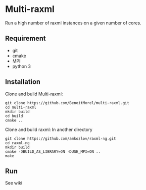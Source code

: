 # Multi-raxml 

Run a high number of raxml instances on a given number of cores.


## Requirement

* git
* cmake
* MPI
* python 3


## Installation

Clone and build Multi-raxml:

```
git clone https://github.com/BenoitMorel/multi-raxml.git
cd multi-raxml
mkdir build
cd build
cmake ..
```


Clone and build raxml:
In another directory
```
git clone https://github.com/amkozlov/raxml-ng.git
cd raxml-ng
mkdir build
cmake -DBUILD_AS_LIBRARY=ON -DUSE_MPI=ON ..
make
```


## Run

See wiki

